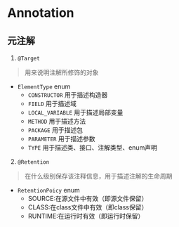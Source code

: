 # Annotation

## 元注解
1. `@Target`
  
  > 用来说明注解所修饰的对象

  - `ElementType` enum
    - `CONSTRUCTOR` 用于描述构造器
    - `FIELD` 用于描述域
    - `LOCAL_VARIABLE` 用于描述局部变量
    - `METHOD` 用于描述方法
    - `PACKAGE` 用于描述包
    - `PARAMETER` 用于描述参数
    - `TYPE` 用于描述类、接口、注解类型、enum声明

2. `@Retention`

  > 在什么级别保存该注释信息，用于描述注解的生命周期
  
  - `RetentionPoicy` enum
    - SOURCE:在源文件中有效（即源文件保留）
    - CLASS:在class文件中有效（即class保留）
    - RUNTIME:在运行时有效（即运行时保留）